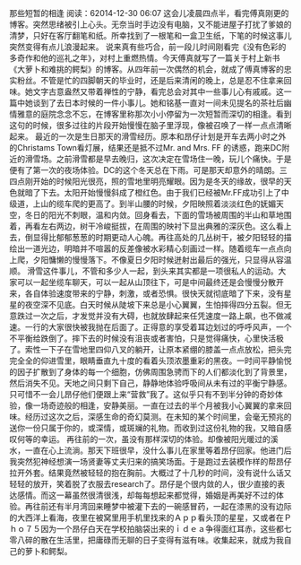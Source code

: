 那些短暂的相逢
阅读：62014-12-30 06:07
这会儿凌晨四点半，看完傅真刚更的博客。突然思绪被引上心头。无奈当时手边没有电脑，又不能进屋子打扰了爹娘的清梦，只好在客厅翻笔和纸。所幸找到了一根笔和一盒卫生纸，下笔的时候这事儿突然变得有点儿浪漫起来。
说来真有些巧合，前一段儿时间刚看完《没有色彩的多奇作和他的巡礼之年》，对村上重燃热情。今天傅真就写了一篇关于村上新书《大萝卜和难挑的鳄梨》的博客。从四年前一次偶然的机会，就成了傅真博客的忠实粉丝。不管是忙的四脚朝天的毕业时，还是后来清闲的晚上，总是忍不住拿来回味。她文字古意盎然又带着禅性的宁静，看完总会对其中一些事儿心有戚戚。这一篇中她谈到了去日本时候的一件小事儿。她和铭基一直对一间未见提名的茶社后幽情雅意的庭院念念不忘，在博客里称那次小小停留为一次短暂而深切的相逢。看到这句的时候，很多过往的片段开始慢慢在脑子里浮现，像被召唤了一样一点点清晰起来。
最近的一次是生日那天的滑雪经历。原本和昂仔计划是开车去两小时之外的Christams Town看灯展，结果还是抵不过Mr. and Mrs. FF 的诱惑，跑来DC附近的滑雪场。之前滑雪都是早去晚归，这次决定在雪场住一晚，玩儿个痛快。于是便有了第一次的夜场体验。DC的这个冬天总在下雨。可是那天却意外的晴朗。三四点刚开始的时候阳光很亮，照的雪地里明亮耀眼。因为是冬天的缘故，很早的天色就暗了下去。太阳开始慢慢斜成了橙红色。由于我们已经被Mr.FF成功引上了中级道，上山的缆车爬的更高了。到半山腰的时候，夕阳映照着淡淡红色的妩媚天空，冬日的阳光不刺眼，温和内敛。回身看去，下面的雪场被周围的半山和草地围着，再看左右两边，树干冷峻挺拔，在周围的映衬下显出典雅的深灰色。这么看上去，倒显得比郁郁葱葱的时期更动人心魄。再往高处的几丛树干，被夕阳轻轻的描绘出一道光边，明暗并不喧嚣的反差像被水彩精心刻画过一样。随着缆车一点点向上爬，夕阳慵懒的慢慢落下。不像夏日夕阳时候迸射出最后的强光，只显得从容温顺。
滑雪这件事儿，不管和多少人一起，到头来其实都是一项很私人的运动。大家可以一起坐缆车聊天，可以一起从山顶往下，可是中间最终还是会慢慢分散开来，各自体验速度带来的宁静，刺激，或者恐惧。很快天就彻底暗了下来，没有星星的夜空深不见底。白天时候从陡坡下来总是小心翼翼，生怕摔得四分五裂。但无意跌过一次之后，才发觉并没有大碍，也就放肆起来任凭速度一路上飙，也不做减速。一行的大家很快被我抛在后面了。正得意的享受着耳边划过的呼呼风声，一个不平衡给跌倒了。摔下去的时候没有沮丧或者害怕，只是觉得痛快，心里快活极了。索性一下子在雪地里四仰八叉的躺开，让原本紧绷的膝盖一点点放松，把头完完全全的仰进雪里，眼睛垂直九十度的看着头顶浓墨重彩的黑夜。一时间平静愉悦的因子扩散到了身体的每一个细胞，仿佛周围急骋而下的人们都淡化到了背景里，然后消失不见。天地之间只剩下自己，静静地体验呼吸间从未有过的平衡宁静感。只可惜不一会儿昂仔他们便跟上来“营救”我了。这似乎只有不到半分钟的奇妙体验，像一场奇迹般的相逢，安静美丽。一直在过去的半个月被我小心翼翼的拿来回味。经历过这次之后，深感生命的奇幻莫测。在未知的某个时间里，会毫无预兆的送你一份只属于你的，或深情，或斑斓的礼物。而收到过这份礼物的我，又暗自感叹何等的幸运。
再往前的一次，虽没有那样深切的体验。却像被阳光暖过的溪水，一直在心上流淌。那天下班很早，没什么事儿在家里等着昂仔回家。他进门后我突然犯神经想演一场贤妻等丈夫归来的搞笑场面。于是跑过去装模作样的帮昂仔拉开外套。结果竟然被轻轻的抱在胸前。大概过了十几秒的时间，没有说什么话又轻轻的放开，笑着脱了衣服去research了。昂仔是个很内敛的人，很少直接的表达感情。而这一幕虽然很清很浅，却每每想起来都觉得，婚姻是再美好不过的体验。再往前还有半月湾回来睡梦中被灌下去的一碗感冒药，一起在漆黑的没有边际的大西洋上看海，夜里在被窝里用手机里找来的Ａｐｐ看头顶的星星，又或者在Ｐｈｏ７５因为一个昂仔白天在学校拍脑袋出来的ｉｄｅａ争得面红耳赤，这些都七零八碎的散在生活里，把庸碌而无聊的日子变得有滋有味。收集起来，就成为我自己的萝卜和鳄梨。
